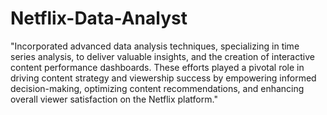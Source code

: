 # Netflix-Data-Analyst

"Incorporated advanced data analysis techniques, specializing in time series analysis, to deliver valuable insights, and the creation of interactive content performance dashboards. These efforts played a pivotal role in driving content strategy and viewership success by empowering informed decision-making, optimizing content recommendations, and enhancing overall viewer satisfaction on the Netflix platform."
